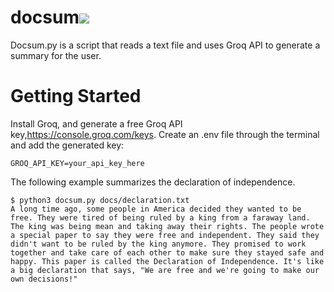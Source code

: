 # docsum![](https://github.com/Jamesduongrx/docsum/actions/workflows/test.yml/badge.svg)
Docsum.py is a script that reads a text file and uses Groq API to generate a summary for the user. 

# Getting Started
Install Groq, and generate a free Groq API key,https://console.groq.com/keys. Create an .env file through the terminal and add the generated key:
```
GROQ_API_KEY=your_api_key_here
```
The following example summarizes the declaration of independence.

```
$ python3 docsum.py docs/declaration.txt
A long time ago, some people in America decided they wanted to be free. They were tired of being ruled by a king from a faraway land. The king was being mean and taking away their rights. The people wrote a special paper to say they were free and independent. They said they didn't want to be ruled by the king anymore. They promised to work together and take care of each other to make sure they stayed safe and happy. This paper is called the Declaration of Independence. It's like a big declaration that says, "We are free and we're going to make our own decisions!"
```

